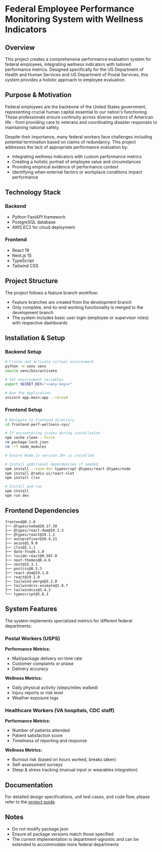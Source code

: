 # Federal Employee Performance Monitoring System with Wellness Indicators

## Overview

This project creates a comprehensive performance evaluation system for federal employees, integrating wellness indicators with tailored performance metrics. Designed specifically for the US Department of Health and Human Services and US Department of Postal Services, this system provides a holistic approach to employee evaluation.

## Purpose & Motivation

Federal employees are the backbone of the United States government, representing crucial human capital essential to our nation's functioning. These professionals ensure continuity across diverse sectors of American life - from providing care to veterans and coordinating disaster responses to maintaining national safety.

Despite their importance, many federal workers face challenges including potential termination based on claims of redundancy. This project addresses the lack of appropriate performance evaluation by:

- Integrating wellness indicators with custom performance metrics
- Creating a holistic portrait of employee value and circumstances
- Providing empirical evidence of performance context
- Identifying when external factors or workplace conditions impact performance

## Technology Stack

### Backend
- Python FastAPI framework
- PostgreSQL database
- AWS EC2 for cloud deployment

### Frontend
- React 19
- Next.js 15
- TypeScript
- Tailwind CSS

## Project Structure

The project follows a feature branch workflow:
- Feature branches are created from the development branch
- Only complete, end-to-end working functionality is merged to the development branch
- The system includes basic user login (employee or supervisor roles) with respective dashboards

## Installation & Setup

### Backend Setup
```bash
# Create and activate virtual environment
python -m venv venv
source venv/bin/activate

# Set environment variables
export SECRET_KEY="<<any-key>>"

# Run the application
uvicorn app.main:app --reload
```

### Frontend Setup
```bash
# Navigate to frontend directory
cd frontend-perf-wellness-sys/

# If encountering issues during installation
npm cache clean --force
rm package-lock.json
rm -rf node_modules

# Ensure Node.js version 20+ is installed

# Install additional dependencies if needed
npm install --save-dev typescript @types/react @types/node
npm install @radix-ui/react-slot
npm install clsx

# Install and run
npm install
npm run dev
```

## Frontend Dependencies

```
frontend@0.1.0
├── @types/node@20.17.38
├── @types/react-dom@19.1.3
├── @types/react@19.1.2
├── autoprefixer@10.4.21
├── axios@1.9.0
├── clsx@2.1.1
├── date-fns@4.1.0
├── lucide-react@0.507.0
├── next-themes@0.4.6
├── next@15.3.1
├── postcss@8.5.3
├── react-dom@19.1.0
├── react@19.1.0
├── tailwind-merge@3.2.0
├── tailwindcss-animate@1.0.7
├── tailwindcss@3.4.3
└── typescript@5.8.3
```

## System Features

The system implements specialized metrics for different federal departments:

### Postal Workers (USPS)
**Performance Metrics:**
- Mail/package delivery on-time rate
- Customer complaints or praise
- Delivery accuracy

**Wellness Metrics:**
- Daily physical activity (steps/miles walked)
- Injury reports or risk level
- Weather exposure logs

### Healthcare Workers (VA hospitals, CDC staff)
**Performance Metrics:**
- Number of patients attended
- Patient satisfaction score
- Timeliness of reporting and response

**Wellness Metrics:**
- Burnout risk (based on hours worked, breaks taken)
- Self-assessment surveys
- Sleep & stress tracking (manual input or wearables integration)

## Documentation

For detailed design specifications, unit test cases, and code flow, please refer to the [project guide](https://docs.google.com/document/d/e/2PACX-1vRegqZOl3i0YTdlZSqvOnCUrabUzu6uWfJ6G-TUSGkxZGvjuMyFjvSWoI4mltDJZMpx4qEXxivOGlK5/pub).

## Notes

- Do not modify package.json
- Ensure all package versions match those specified
- The current implementation is department-agnostic and can be extended to accommodate more federal departments
